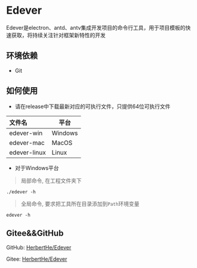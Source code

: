 # Edever

Edever是electron、antd、antv集成开发项目的命令行工具，用于项目模板的快速获取，将持续关注针对框架新特性的开发

## 环境依赖

* Git

## 如何使用

* 请在release中下载最新对应的可执行文件，只提供64位可执行文件

| 文件名 | 平台 |
| :---- | ---- |
| edever-win | Windows |
| edever-mac | MacOS |
| edever-linux | Linux |

* 对于Windows平台

> 局部命令, 在工程文件夹下

```shell
./edever -h
```

> 全局命令, 要求把工具所在目录添加到`Path`环境变量

```shell
edever -h
```

## Gitee&&GitHub

GitHub: [HerbertHe/Edever](https://github.com/HerbertHe/Edever)

Gitee: [HerbertHe/Edever](https://gitee.com/HerbertHe/Edever)
